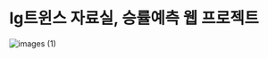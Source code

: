 # lg트윈스 자료실, 승률예측 웹 프로젝트

![images (1)](https://github.com/user-attachments/assets/1be8460a-31b0-4af4-af38-acde645b0804)
